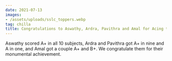 ```yaml
---
date: 2021-07-13
images:
- /assets/uploads/sslc_toppers.webp
tag: chilla
title: Congratulations to Aswathy, Ardra, Pavithra and Amal for Acing the SSLC
---
```


Aswathy scored A+ in all 10 subjects, Ardra and Pavithra got A+ in nine and A in one, 
and Amal got a couple A+ and B+. We congratulate them for their monumental achievement.